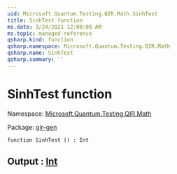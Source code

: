 ```yaml
---
uid: Microsoft.Quantum.Testing.QIR.Math.SinhTest
title: SinhTest function
ms.date: 3/24/2021 12:00:00 AM
ms.topic: managed-reference
qsharp.kind: function
qsharp.namespace: Microsoft.Quantum.Testing.QIR.Math
qsharp.name: SinhTest
qsharp.summary: ''
---
```


# SinhTest function

Namespace: [Microsoft.Quantum.Testing.QIR.Math](xref:Microsoft.Quantum.Testing.QIR.Math)

Package: [qir-gen](https://nuget.org/packages/qir-gen)




```qsharp
function SinhTest () : Int
```


## Output : [Int](xref:microsoft.quantum.lang-ref.int)

